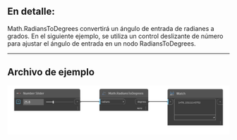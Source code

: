 ## En detalle:
Math.RadiansToDegrees convertirá un ángulo de entrada de radianes a grados. En el siguiente ejemplo, se utiliza un control deslizante de número para ajustar el ángulo de entrada en un nodo RadiansToDegrees.
___
## Archivo de ejemplo

![Math.RadiansToDegrees](./DSCore.Math.RadiansToDegrees_img.png)

